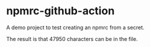 # npmrc-github-action

A demo project to test creating an npmrc from a secret.

The result is that 47950 characters can be in the file.
